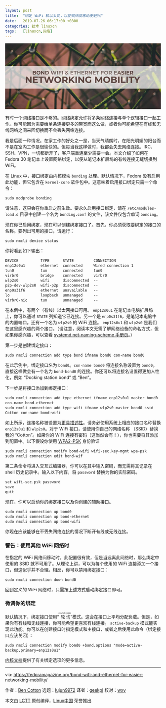 ```yaml
---
layout: post
title:	"绑定 WiFi 和以太网，以使网络间移动更轻松"
date:	2019-07-26 06:17:00 +0800 
categories:	技术 linuxcn 
tags:	[linuxcn,网络]
---
```



![](/Asserts/Images/album/201907/26/061716j1fgny0udgkyut0e.jpg)


有时一个网络接口是不够的。网络绑定允许将多条网络连接与单个逻辑接口一起工作。你可能因为需要给单条连接更多的带宽而这么做，或者你可能希望在有线和无线网络之间来回切换而不会丢失网络连接。


我是后面一种情况。在家工作的好处之一是，当天气晴朗时，在阳光明媚的阳台而不是在室内工作是很愉快的。但每当我这样做时，我都会失去网络连接。IRC、SSH、VPN，一切都断开了，客户端重连至少需要一会。本文介绍了如何在 Fedora 30 笔记本上设置网络绑定，以便从笔记本扩展坞的有线连接无缝切换到 WiFi。


在 Linux 中，接口绑定由内核模块 `bonding` 处理。默认情况下，Fedora 没有启用此功能，但它包含在 `kernel-core` 软件包中。这意味着启用接口绑定只需一个命令：



```
sudo modprobe bonding
```

请注意，这只会在你重启之前生效。要永久启用接口绑定，请在 `/etc/modules-load.d` 目录中创建一个名为 `bonding.conf` 的文件，该文件仅包含单词 `bonding`。


现在你已启用绑定，现在可以创建绑定接口了。首先，你必须获取要绑定的接口的名称。要列出可用的接口，请运行：



```
sudo nmcli device status
```

你将看到如下输出：



```
DEVICE          TYPE      STATE         CONNECTION
enp12s0u1       ethernet  connected     Wired connection 1
tun0            tun       connected     tun0
virbr0          bridge    connected     virbr0
wlp2s0          wifi      disconnected  --
p2p-dev-wlp2s0  wifi-p2p  disconnected  --
enp0s31f6       ethernet  unavailable   --
lo              loopback  unmanaged     --
virbr0-nic      tun       unmanaged     --
```

在本例中，有两个（有线）以太网接口可用。 `enp12s0u1` 在笔记本电脑扩展坞上，你可以通过 `STATE` 列知道它已连接。另一个是 `enp0s31f6`，是笔记本电脑中的内置端口。还有一个名为 `wlp2s0` 的 WiFi 连接。 `enp12s0u1` 和 `wlp2s0` 是我们在这里感兴趣的两个接口。（请注意，阅读本文无需了解网络设备的命名方式，但如果你感兴趣，可以查看 [systemd.net-naming-scheme 手册页](https://www.freedesktop.org/software/systemd/man/systemd.net-naming-scheme.html)。）


第一步是创建绑定接口：



```
sudo nmcli connection add type bond ifname bond0 con-name bond0
```

在此示例中，绑定接口名为 `bond0`。`con-name bond0` 将连接名称设置为 `bond0`。直接这样做会有一个名为 `bond-bond0` 的连接。你还可以将连接名设置得更加人性化，例如 “Docking station bond” 或 “Ben”。


下一步是将接口添加到绑定接口：



```
sudo nmcli connection add type ethernet ifname enp12s0u1 master bond0 con-name bond-ethernet
sudo nmcli connection add type wifi ifname wlp2s0 master bond0 ssid Cotton con-name bond-wifi
```

如上所示，连接名称被设置为[更具描述性](https://en.wikipedia.org/wiki/Master/slave_(technology)#Terminology_concerns)。请务必使用系统上相应的接口名称替换 `enp12s0u1` 和 `wlp2s0`。对于 WiFi 接口，请使用你自己的网络名称 （SSID）替换我的 “Cotton”。如果你的 WiFi 连接有密码（这当然会有！），你也需要将其添加到配置中。以下假设你使用 [WPA2-PSK](https://en.wikipedia.org/wiki/Wi-Fi_Protected_Access#Target_users_(authentication_key_distribution)) 身份验证



```
sudo nmcli connection modify bond-wifi wifi-sec.key-mgmt wpa-psk
sudo nmcli connection edit bond-wif
```

第二条命令将进入交互式编辑器，你可以在其中输入密码，而无需将其记录在 shell 历史记录中。输入以下内容，将 `password` 替换为你的实际密码。



```
set wifi-sec.psk password
save
quit
```

现在，你可以启动你的绑定接口以及你创建的辅助接口。



```
sudo nmcli connection up bond0
sudo nmcli connection up bond-ethernet
sudo nmcli connection up bond-wifi
```

你现在应该能够在不丢失网络连接的情况下断开有线或无线连接。


### 警告：使用其他 WiFi 网络时


在指定的 WiFi 网络间移动时，此配置很有效，但是当远离此网络时，那么绑定中使用的 SSID 就不可用了。从理论上讲，可以为每个使用的 WiFi 连接添加一个接口，但这似乎并不合理。相反，你可以禁用绑定接口：



```
sudo nmcli connection down bond0
```

回到定义的 WiFi 网络时，只需按上述方式启动绑定接口即可。


### 微调你的绑定


默认情况下，绑定接口使用“<ruby> 轮询 <rt>  round-robin </rt></ruby>”模式。这会在接口上平均分配负载。但是，如果你有有线和无线连接，你可能希望更喜欢有线连接。 `active-backup` 模式能实现此功能。你可以在创建接口时指定模式和主接口，或者之后使用此命令（绑定接口应该关闭）：



```
sudo nmcli connection modify bond0 +bond.options "mode=active-backup,primary=enp12s0u1"
```

[内核文档](https://www.kernel.org/doc/Documentation/networking/bonding.txt)提供了有关绑定选项的更多信息。




---


via: <https://fedoramagazine.org/bond-wifi-and-ethernet-for-easier-networking-mobility/>


作者：[Ben Cotton](https://fedoramagazine.org/author/bcotton/) 选题：[lujun9972](https://github.com/lujun9972) 译者：[geekpi](https://github.com/geekpi) 校对：[wxy](https://github.com/wxy)


本文由 [LCTT](https://github.com/LCTT/TranslateProject) 原创编译，[Linux中国](https://linux.cn/) 荣誉推出
